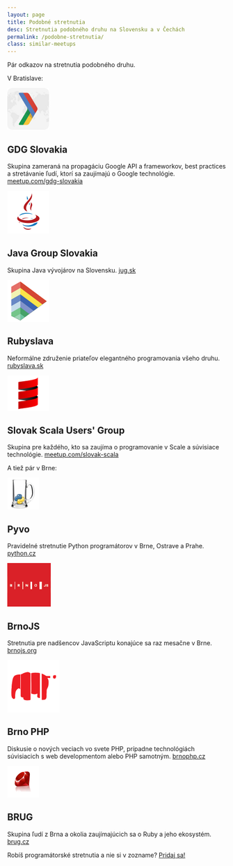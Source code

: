 ```yaml
---
layout: page
title: Podobné stretnutia
desc: Stretnutia podobného druhu na Slovensku a v Čechách
permalink: /podobne-stretnutia/
class: similar-meetups
---
```


Pár odkazov na stretnutia podobného druhu.

V Bratislave:

<div class="meetup">
    <img src="/images/similar/gdg.png">
    <h2>GDG Slovakia</h2>
    <p>
        Skupina zameraná na propagáciu Google API a frameworkov, best practices a stretávanie ľudí, ktorí sa zaujímajú o Google technológie.
        <a href="http://www.meetup.com/gdg-slovakia">meetup.com/gdg-slovakia</a>
    </p>
</div>
<div class="meetup">
    <img src="/images/similar/jug.png">
    <h2>Java Group Slovakia</h2>
    <p>
        Skupina Java vývojárov na Slovensku.
        <a href="http://jug.sk/">jug.sk</a>
    </p>
</div>
<div class="meetup">
    <img src="/images/similar/rubyslava.png">
    <h2>Rubyslava</h2>
    <p>
        Neformálne združenie priateľov elegantného programovania všeho druhu.
        <a href="http://rubyslava.sk">rubyslava.sk</a>
    </p>
</div>
<div class="meetup">
    <img src="/images/similar/scala.png">
    <h2>Slovak Scala Users' Group</h2>
    <p>
        Skupina pre každého, kto sa zaujíma o programovanie v Scale a súvisiace technológie.
        <a href="http://www.meetup.com/slovak-scala">meetup.com/slovak-scala</a>
    </p>
</div>

A tiež pár v Brne:

<div class="meetup">
    <img src="/images/similar/pyvo.png">
    <h2>Pyvo</h2>
    <p>
        Pravidelné stretnutie Python programátorov v Brne, Ostrave a Prahe.
        <a href="http://python.cz/">python.cz</a>
    </p>
</div>
<div class="meetup">
    <img src="/images/similar/brnojs.png">
    <h2>BrnoJS</h2>
    <p>
        Stretnutia pre nadšencov JavaScriptu konajúce sa raz mesačne v Brne.
        <a href="http://www.brnojs.org/">brnojs.org</a>
    </p>
</div>
<div class="meetup">
    <img src="/images/similar/brnophp.png">
    <h2>Brno PHP</h2>
    <p>
        Diskusie o nových veciach vo svete PHP, prípadne technológiách súvisiacich s web developmentom alebo PHP samotným.
        <a href="http://brnophp.cz/">brnophp.cz</a>
    </p>
</div>
<div class="meetup">
    <img src="/images/similar/brug.png">
    <h2>BRUG</h2>
    <p>
        Skupina ľudí z Brna a okolia zaujímajúcich sa o Ruby a jeho ekosystém.
        <a href="http://brug.cz/">brug.cz</a>
    </p>
</div>

Robíš programátorské stretnutia a nie si v zozname? [Pridaj sa!](https://github.com/webelement/webelement.github.io/)